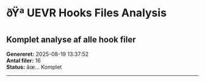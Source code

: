﻿# ðŸª UEVR Hooks Files Analysis
## Komplet analyse af alle hook filer

**Genereret:** 2025-08-19 13:37:52  
**Antal filer:** 16  
**Status:** âœ… Komplet

---

